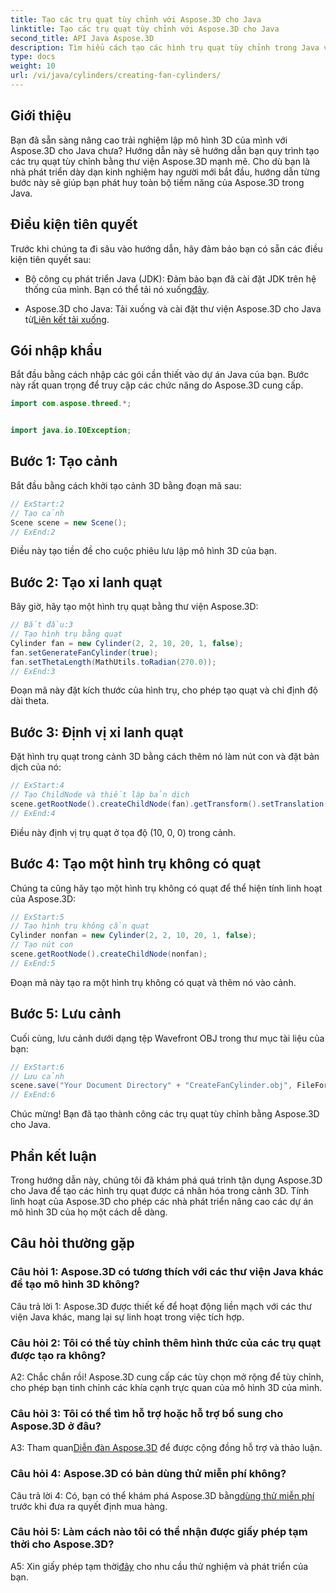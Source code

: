 ```yaml
---
title: Tạo các trụ quạt tùy chỉnh với Aspose.3D cho Java
linktitle: Tạo các trụ quạt tùy chỉnh với Aspose.3D cho Java
second_title: API Java Aspose.3D
description: Tìm hiểu cách tạo các hình trụ quạt tùy chỉnh trong Java với Aspose.3D. Nâng cao trò chơi mô hình 3D của bạn một cách dễ dàng.
type: docs
weight: 10
url: /vi/java/cylinders/creating-fan-cylinders/
---
```

## Giới thiệu

Bạn đã sẵn sàng nâng cao trải nghiệm lập mô hình 3D của mình với Aspose.3D cho Java chưa? Hướng dẫn này sẽ hướng dẫn bạn quy trình tạo các trụ quạt tùy chỉnh bằng thư viện Aspose.3D mạnh mẽ. Cho dù bạn là nhà phát triển dày dạn kinh nghiệm hay người mới bắt đầu, hướng dẫn từng bước này sẽ giúp bạn phát huy toàn bộ tiềm năng của Aspose.3D trong Java.

## Điều kiện tiên quyết

Trước khi chúng ta đi sâu vào hướng dẫn, hãy đảm bảo bạn có sẵn các điều kiện tiên quyết sau:

- Bộ công cụ phát triển Java (JDK): Đảm bảo bạn đã cài đặt JDK trên hệ thống của mình. Bạn có thể tải nó xuống[đây](https://www.oracle.com/java/technologies/javase-downloads.html).

-  Aspose.3D cho Java: Tải xuống và cài đặt thư viện Aspose.3D cho Java từ[Liên kết tải xuống](https://releases.aspose.com/3d/java/).

## Gói nhập khẩu

Bắt đầu bằng cách nhập các gói cần thiết vào dự án Java của bạn. Bước này rất quan trọng để truy cập các chức năng do Aspose.3D cung cấp.

```java
import com.aspose.threed.*;


import java.io.IOException;
```

## Bước 1: Tạo cảnh

Bắt đầu bằng cách khởi tạo cảnh 3D bằng đoạn mã sau:

```java
// ExStart:2
// Tạo cảnh
Scene scene = new Scene();
// ExEnd:2
```

Điều này tạo tiền đề cho cuộc phiêu lưu lập mô hình 3D của bạn.

## Bước 2: Tạo xi lanh quạt

Bây giờ, hãy tạo một hình trụ quạt bằng thư viện Aspose.3D:

```java
// Bắt đầu:3
// Tạo hình trụ bằng quạt
Cylinder fan = new Cylinder(2, 2, 10, 20, 1, false);
fan.setGenerateFanCylinder(true);
fan.setThetaLength(MathUtils.toRadian(270.0));
// ExEnd:3
```

Đoạn mã này đặt kích thước của hình trụ, cho phép tạo quạt và chỉ định độ dài theta.

## Bước 3: Định vị xi lanh quạt

Đặt hình trụ quạt trong cảnh 3D bằng cách thêm nó làm nút con và đặt bản dịch của nó:

```java
// ExStart:4
// Tạo ChildNode và thiết lập bản dịch
scene.getRootNode().createChildNode(fan).getTransform().setTranslation(10, 0, 0);
// ExEnd:4
```

Điều này định vị trụ quạt ở tọa độ (10, 0, 0) trong cảnh.

## Bước 4: Tạo một hình trụ không có quạt

Chúng ta cũng hãy tạo một hình trụ không có quạt để thể hiện tính linh hoạt của Aspose.3D:

```java
// ExStart:5
// Tạo hình trụ không cần quạt
Cylinder nonfan = new Cylinder(2, 2, 10, 20, 1, false);
// Tạo nút con
scene.getRootNode().createChildNode(nonfan);
// ExEnd:5
```

Đoạn mã này tạo ra một hình trụ không có quạt và thêm nó vào cảnh.

## Bước 5: Lưu cảnh

Cuối cùng, lưu cảnh dưới dạng tệp Wavefront OBJ trong thư mục tài liệu của bạn:

```java
// ExStart:6
// Lưu cảnh
scene.save("Your Document Directory" + "CreateFanCylinder.obj", FileFormat.WAVEFRONTOBJ);
// ExEnd:6
```

Chúc mừng! Bạn đã tạo thành công các trụ quạt tùy chỉnh bằng Aspose.3D cho Java.

## Phần kết luận

Trong hướng dẫn này, chúng tôi đã khám phá quá trình tận dụng Aspose.3D cho Java để tạo các hình trụ quạt được cá nhân hóa trong cảnh 3D. Tính linh hoạt của Aspose.3D cho phép các nhà phát triển nâng cao các dự án mô hình 3D của họ một cách dễ dàng.

## Câu hỏi thường gặp

### Câu hỏi 1: Aspose.3D có tương thích với các thư viện Java khác để tạo mô hình 3D không?

Câu trả lời 1: Aspose.3D được thiết kế để hoạt động liền mạch với các thư viện Java khác, mang lại sự linh hoạt trong việc tích hợp.

### Câu hỏi 2: Tôi có thể tùy chỉnh thêm hình thức của các trụ quạt được tạo ra không?

A2: Chắc chắn rồi! Aspose.3D cung cấp các tùy chọn mở rộng để tùy chỉnh, cho phép bạn tinh chỉnh các khía cạnh trực quan của mô hình 3D của mình.

### Câu hỏi 3: Tôi có thể tìm hỗ trợ hoặc hỗ trợ bổ sung cho Aspose.3D ở đâu?

 A3: Tham quan[Diễn đàn Aspose.3D](https://forum.aspose.com/c/3d/18) để được cộng đồng hỗ trợ và thảo luận.

### Câu hỏi 4: Aspose.3D có bản dùng thử miễn phí không?

 Câu trả lời 4: Có, bạn có thể khám phá Aspose.3D bằng[dùng thử miễn phí](https://releases.aspose.com/) trước khi đưa ra quyết định mua hàng.

### Câu hỏi 5: Làm cách nào tôi có thể nhận được giấy phép tạm thời cho Aspose.3D?

 A5: Xin giấy phép tạm thời[đây](https://purchase.aspose.com/temporary-license/) cho nhu cầu thử nghiệm và phát triển của bạn.